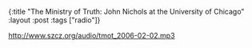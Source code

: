 {:title "The Ministry of Truth: John Nichols at the University of Chicago"
:layout :post
:tags  ["radio"]}

<http://www.szcz.org/audio/tmot_2006-02-02.mp3>

